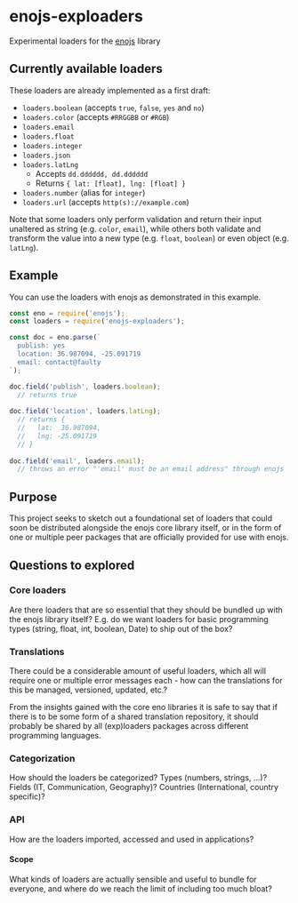 # enojs-exploaders

Experimental loaders for the [enojs](https://eno-lang.org/javascript/) library

## Currently available loaders

These loaders are already implemented as a first draft:

- `loaders.boolean` (accepts `true`, `false`, `yes` and `no`)
- `loaders.color` (accepts `#RRGGBB` or `#RGB`)
- `loaders.email`
- `loaders.float`
- `loaders.integer`
- `loaders.json`
- `loaders.latLng`
  - Accepts `dd.dddddd, dd.dddddd`
  - Returns `{ lat: [float], lng: [float] }`
- `loaders.number` (alias for `integer`)
- `loaders.url` (accepts `http(s)://example.com`)

Note that some loaders only perform validation and return their input unaltered
as string (e.g. `color`, `email`), while others both validate and transform the
value into a new type (e.g. `float`, `boolean`) or even object (e.g. `latLng`).

## Example

You can use the loaders with enojs as demonstrated in this example.

```js
const eno = require('enojs');
const loaders = require('enojs-exploaders');

const doc = eno.parse(`
  publish: yes
  location: 36.987094, -25.091719
  email: contact@faulty
`);

doc.field('publish', loaders.boolean);
  // returns true
  
doc.field('location', loaders.latLng);
  // returns {
  //   lat:  36.987094,
  //   lng: -25.091719
  // }
  
doc.field('email', loaders.email);
  // throws an error "'email' must be an email address" through enojs
```

## Purpose

This project seeks to sketch out a foundational set of loaders that could soon
be distributed alongside the enojs core library itself, or in the form of one or
multiple peer packages that are officially provided for use with enojs.

## Questions to explored

### Core loaders

Are there loaders that are so essential that they should be bundled up with the
enojs library itself? E.g. do we want loaders for basic programming types (string,
float, int, boolean, Date) to ship out of the box?

### Translations

There could be a considerable amount of useful loaders, which all will require
one or multiple error messages each - how can the translations for this be
managed, versioned, updated, etc.?

From the insights gained with the core eno libraries it is safe to say that if
there is to be some form of a shared translation repository, it should probably
be shared by all (exp)loaders packages across different programming languages.

### Categorization

How should the loaders be categorized? Types (numbers, strings, ...)? Fields
(IT, Communication, Geography)? Countries (International, country specific)?

### API

How are the loaders imported, accessed and used in applications?

#### Scope

What kinds of loaders are actually sensible and useful to bundle for everyone,
and where do we reach the limit of including too much bloat?
